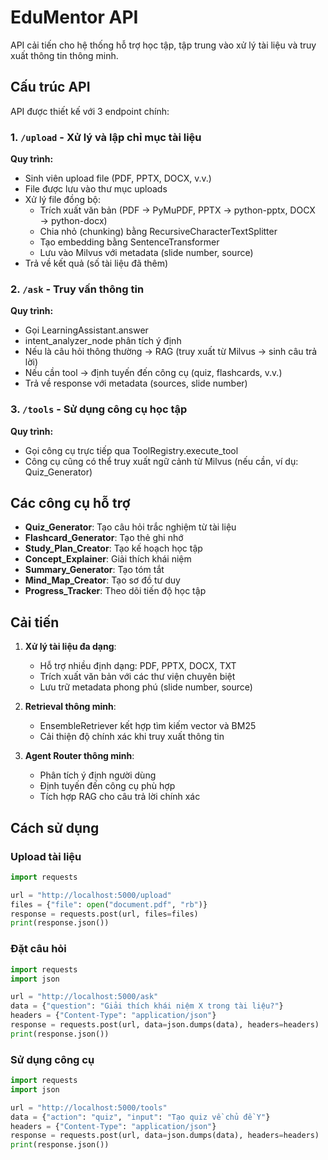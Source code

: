 # EduMentor API  

API cải tiến cho hệ thống hỗ trợ học tập, tập trung vào xử lý tài liệu và truy xuất thông tin thông minh.

## Cấu trúc API

API được thiết kế với 3 endpoint chính:

### 1. `/upload` - Xử lý và lập chỉ mục tài liệu

**Quy trình:**
- Sinh viên upload file (PDF, PPTX, DOCX, v.v.)
- File được lưu vào thư mục uploads
- Xử lý file đồng bộ:
  - Trích xuất văn bản (PDF → PyMuPDF, PPTX → python-pptx, DOCX → python-docx)
  - Chia nhỏ (chunking) bằng RecursiveCharacterTextSplitter
  - Tạo embedding bằng SentenceTransformer
  - Lưu vào Milvus với metadata (slide number, source)
- Trả về kết quả (số tài liệu đã thêm)

### 2. `/ask` - Truy vấn thông tin

**Quy trình:**
- Gọi LearningAssistant.answer
- intent_analyzer_node phân tích ý định
- Nếu là câu hỏi thông thường → RAG (truy xuất từ Milvus → sinh câu trả lời)
- Nếu cần tool → định tuyến đến công cụ (quiz, flashcards, v.v.)
- Trả về response với metadata (sources, slide number)

### 3. `/tools` - Sử dụng công cụ học tập

**Quy trình:**
- Gọi công cụ trực tiếp qua ToolRegistry.execute_tool
- Công cụ cũng có thể truy xuất ngữ cảnh từ Milvus (nếu cần, ví dụ: Quiz_Generator)

## Các công cụ hỗ trợ

- **Quiz_Generator**: Tạo câu hỏi trắc nghiệm từ tài liệu
- **Flashcard_Generator**: Tạo thẻ ghi nhớ
- **Study_Plan_Creator**: Tạo kế hoạch học tập
- **Concept_Explainer**: Giải thích khái niệm
- **Summary_Generator**: Tạo tóm tắt
- **Mind_Map_Creator**: Tạo sơ đồ tư duy
- **Progress_Tracker**: Theo dõi tiến độ học tập

## Cải tiến

1. **Xử lý tài liệu đa dạng**:
   - Hỗ trợ nhiều định dạng: PDF, PPTX, DOCX, TXT
   - Trích xuất văn bản với các thư viện chuyên biệt
   - Lưu trữ metadata phong phú (slide number, source)

2. **Retrieval thông minh**:
   - EnsembleRetriever kết hợp tìm kiếm vector và BM25
   - Cải thiện độ chính xác khi truy xuất thông tin

3. **Agent Router thông minh**:
   - Phân tích ý định người dùng
   - Định tuyến đến công cụ phù hợp
   - Tích hợp RAG cho câu trả lời chính xác

## Cách sử dụng

### Upload tài liệu

```python
import requests

url = "http://localhost:5000/upload"
files = {"file": open("document.pdf", "rb")}
response = requests.post(url, files=files)
print(response.json())
```

### Đặt câu hỏi

```python
import requests
import json

url = "http://localhost:5000/ask"
data = {"question": "Giải thích khái niệm X trong tài liệu?"}
headers = {"Content-Type": "application/json"}
response = requests.post(url, data=json.dumps(data), headers=headers)
print(response.json())
```

### Sử dụng công cụ

```python
import requests
import json

url = "http://localhost:5000/tools"
data = {"action": "quiz", "input": "Tạo quiz về chủ đề Y"}
headers = {"Content-Type": "application/json"}
response = requests.post(url, data=json.dumps(data), headers=headers)
print(response.json())
```
